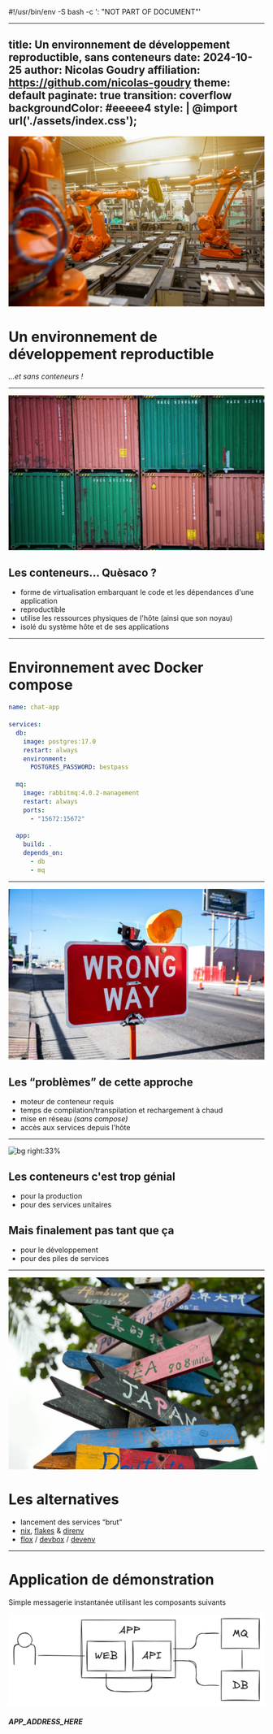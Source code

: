 #!/usr/bin/env -S bash -c ': "NOT PART OF DOCUMENT<!--"; bash <(tail -n+3 "$0") "$0" "$@" # -->"'
<!-- Slightly modified hack, courtesy of Niklas Gollenstede
command -v nix-shell &>/dev/null || { echo "Nix is required to run this script! Visit https://nixos.org/download/"; exit; }
nixpkgs=64b80bfb316b57cdb8919a9110ef63393d74382a
packages=( coreutils marp-cli inotify-tools )
command=( tail -n+13 "$1" "|" marp --bespoke.transition -o "${1%.md}".html "${@:2}" )
nixcmd=( nix-shell --pure -p "${packages[@]}" -I nixpkgs=https://github.com/nixos/nixpkgs/archive/$nixpkgs.tar.gz --run )
if [[ " $* " =~ [[:space:]]-w[[:space:]] ]]; then echo "Watch required"; watch=true; fi
command="${command[*]//--watch/}"; command="${command//-w/}"
"${nixcmd[@]}" "$command"
if [[ "$watch" = "true" ]]; then "${nixcmd[@]}" 'while inotifywait -qq -e close_write '"$1"'; do '"$command"'; done'; fi
exit # end script, begin document: -->
---
title: Un environnement de développement reproductible, sans conteneurs
date: 2024-10-25
author: Nicolas Goudry
affiliation: https://github.com/nicolas-goudry
theme: default
paginate: true
transition: coverflow
backgroundColor: #eeeee4
style: |
  @import url('./assets/index.css');
---

![bg left:33%](./assets/images/factory-robots.jpg)

# Un environnement de développement reproductible

_…et sans conteneurs !_

<!--
_footer: © Nicolas Goudry – 2024
_paginate: skip
-->

<!--
Aujourd'hui, on va parler ensemble des environnements de développement reproductibles, mais sans conteneurs !

Je pense que beaucoup d'entre vous ont déjà entendu parler de Docker et des conteneurs, mais on va quand même prendre la température :

Trois questions simples
Une seule règle : si la réponse est oui, vous levez la main, sinon vous la baissez.

- est-ce que vous connaissez Docker ?
- est-ce que vous avez déjà lancé un conteneur sur votre machine
- est-ce que vous utilisez les conteneurs de manière quotidienne

On va quand même passer rapidement sur les bases des conteneurs, mais promis : il n'y a qu'une slide !
-->

---

![bg left:33%](./assets/images/containers.jpg)

## Les conteneurs… Quèsaco ?

* forme de virtualisation embarquant le code et les dépendances d'une application
* reproductible
* utilise les ressources physiques de l'hôte (ainsi que son noyau)
* isolé du système hôte et de ses applications

<!--
Les conteneurs, on les connait depuis un bon moment maintenant
Quand ils sont arrivés, ils ont eu l'effet d'une petite bombe

Pourtant, la conteneurisation, c'est pas vraiment nouveau
Elle a été démocratisée par Docker, mais ils n'ont rien inventé

Ils se sont basé sur des technologies un peu obscures créées par Google : cgroups et namespaces
Des trucs pour les barbus qui vivent dans les salles machines quoi

Mais même avant ça, on utilisait déjà des choses come chroot pour isoler les processus de l'hôte
Là où les conteneurs se démarquent, c'est par leur simplicité d'utilisation

--break--

Du coup, c'est quoi les conteneurs ?

--next--

Les conteneurs sont une forme de virtualisation dans laquelle on embarque le code et les dépendances d'une application
Une sorte de petite boîte noire qui contient tout ce que notre code a besoin pour être exécuté

--next--

La plupart du temps, les conteneurs sont reproductibles, fini l'excuse du “oui mais ça fonctionne chez moi”
Pourtant, on voit souvent des images de conteneurs qui ne sont pas très reproductibles :
- les dépendances ne sont pas fixées
- l'image de base utilise un tag “mouvant” (qui se déplace entre différentes itérations de l'image)
- etc…

--next--

Enfin, les conteneurs utilisent les ressources de leur hôte (CPU, RAM, disque, noyau)

--next--

Et ils sont isolés du système et des applications utilisateurs
Un peu de la même manière que chroot

--break--

Maintenant qu'on est tous sur la même page, on va rentrer dans le vif du sujet
J'ai préparé une petite application web composée de différents services classiques
Et je me suis fait un environnement de dev avec Docker compose
-->

---

# Environnement avec Docker compose

```yaml
name: chat-app

services:
  db:
    image: postgres:17.0
    restart: always
    environment:
      POSTGRES_PASSWORD: bestpass

  mq:
    image: rabbitmq:4.0.2-management
    restart: always
    ports:
      - "15672:15672"

  app:
    build: .
    depends_on:
      - db
      - mq
```

<!--
Ce que vous voyez derrière moi est un fichier Docker compose
Si vous connaissez Docker et utilisez les conteneurs régulièrement, vous avez sûrement déjà vu ce genre de fichier

Pour faire simple, compose est un outil intégré à Docker qui permet de composer (justement) plusieurs conteneurs (qu'on appelle services)
Ces conteneurs pourrons alors être lancés en parallèle avec une seule commande (docker compose up)
Ça permet d'obtenir un environnement complet d'exécution pour son application

L'avantage de compose c'est que la couche réseau est gérée automatiquement, tous les services peuvent communiquer entre eux
On ne va pas rentrer dans les détails puisque je vous ai dit qu'on utiliserait pas les conteneurs pour notre environnement
Mais compose dispose de nombreuses autres options, on voit ici les options les plus basiques

J'ai donc donné un nom à ma composition via l'option name
Et j'ai défini 3 services (donc 3 conteneurs)
Les deux premiers services sont une base de données (postgres) et une queue de messages (rabbitmq)

Pour chacun, on utilise une image venant du registre Docker (image)
On indique également que les conteneurs doivent être redémarrés en cas de terminaison avec l'option restart: always

On définit un mot de passe par défaut pour postgres en utilisant une variable d'environnement
Et on expose l'interface de gestion de rabbit sur un port local 15672, qui est le même que celui sur lequel l'interface est exposée au sein du conteneur

Enfin, on déclare notre application en précisant qu'elle doit être construite depuis le dossier courant en utilisant le fichier Dockerfile
On indique également que l'application doit attendre que postgres et rabbit soient démarrés avant d'elle-même être démarrée
Elle est dépendante des deux autres conteneurs

En théorie, tout ça devrait bien fonctionner, et pourtant je vois plusieurs problèmes avec cette approche
-->

---

![bg right:33%](./assets/images/issues.jpg)

## Les “problèmes” de cette approche

* moteur de conteneur requis
* temps de compilation/transpilation et rechargement à chaud
* mise en réseau _(sans compose)_
* accès aux services depuis l'hôte

<!--

--next--

Le premier problème, c'est qu'on a besoin d'un moteur de conteneur justement
Un truc qui sache comment exécuter ces fameux conteneurs (docker, containerd, nerdctl, podman, you name it)
Et je ne vous parle même pas de Docker Desktop
Un outil de plus à installer, qui va encore bouffer notre RAM et notre CPU
Pas cool quand on a déjà 36 instances de Chrome avec des centaines d'onglets

--next--

Deuxième problème, le plus contraignant quand on fait du dev, c'est qu'il faut construire une image de conteneur
Et ça peut prendre longtemps, trèèès longtemps même selon la stack utilisé (dédicace à Java et à Node.js)

Et justement, si on parle d'application web, on peut dire adieu au “hot reload”
Bon, ok, ça on peut le conserver en utilisant des tours de passe-passe avec les volumes et un peu de bash saupoudré d'inotify

--next--

En plus, si on décide de ne pas utiliser compose, on va avoir de nouveaux problèmes
Parce que, mettre en réseau des conteneurs sans compose, c'est relou. Il faut créer un réseau, dire de quel type il est, tout bien configurer
Et je ne vous parle même pas des certificats TLS

--next--

Et l'accès aux services depuis l'hôte ? Aussi simple que d'exposer un port ?
Si le cas d'usage est basique : oui
Mais dès qu'on veut faire des trucs un peu sioux, c'est la croix et la bannière
Et on finit souvent par tout exposer sur le réseau local de toute façon
Franchement, ce serait pas mieux d'utiliser des sockets ?

--break--

Ok, j'ai bien bashé sur les conteneurs mais…
-->

---

![bg right:33%](./assets/images/awesome-containers.png)

## Les conteneurs c'est trop génial

- pour la production
- pour des services unitaires

## Mais finalement pas tant que ça

- pour le développement
- pour des piles de services

<!--
Les conteneurs, c'est trop génial

Oui oui, POUR LA PROD, sur des services unitaires, dans des orchestrateurs comme Kubernetes ou Nomad
Ça fonctionne bien, c'est rapide, fiable, c'est une super solution

Mais, pour le dev, c'est vraiment pas ouf
Un dev, ça veut coder, pas transformer son poste en serveur et jouer à l'admin sys

Du coup, c'est quoi les alternatives ? Ben il y en a plusieurs.
-->

---

![bg right:33%](./assets/images/signs.jpg)

# Les alternatives

* lancement des services “brut”
* [nix](https://nix.dev/), [flakes](https://nix.dev/concepts/flakes.html) & [direnv](https://direnv.net/)
* [flox](https://flox.dev/) / [devbox](https://www.jetify.com/devbox) / [devenv](https://devenv.sh/)

<!--
Déjà, on va partir du principe que quand on dev, l'isolation apportée par les conteneurs, on s'en fout quand même royalement

--next--

Du coup, on pourrait simplement tout lancer en “brut” sur notre poste
Mais dans ce cas là, on oublie la reproductibilité et on en revient à “ça fonctionne sur ma machine”
C'est dommage et c'est pas ce qu'on cherche à faire, du coup on écarte cette solution tout de suite

--next--

On en vient au vif du sujet : des solutions entièrement reproductibles, avec un degré variable de complexité
Avant de vous parler de ces solutions : qui connaît Nix ici ? NIX, pas Unix

La première solution qu'on va explorer, c'est un peu comme Kubernetes the hard way pour ceux qui connaissent
Mais ça a l'avantage d'être hyper flexible
On va d'abord voir comment on peut tirer parti de nix (avec les flakes activés) en l'associant à direnv

--next--

Ensuite, une fois qu'on aura pleuré du sang et transpiré des larmes, on va voir des solutions beaucoup plus friendly
Toutes ces solutions utilisent Nix under the hood, c'est d'ailleurs pour ça qu'on va commencer par la méthode Viking

Mais avant, je vais vous présenter un peu notre application de démo
-->

---

<!-- _class: demo_app -->

# Application de démonstration

Simple messagerie instantanée utilisant les composants suivants

![app_structure](./assets/images/demo-app-components.png)

##### APP_ADDRESS_HERE

<!--
Rien de bien compliqué, une application web tout ce qu'il y a de plus basique :
Quelques milliers de lignes de HTML, CSS et JS
Accompagnées d'un serveur API et de deux services “on the shelf”

Prions les demo gods : vous devriez pouvoir accéder à l'application à l'adresse indiquée en bas de la slide

Je vous préviens tout de suite par contre, c'est pas du code très propre, c'est pas sécurisé et il y a probablement des gros bugs un peu partout
Mais c'est pas ce qui nous importe ici
-->
